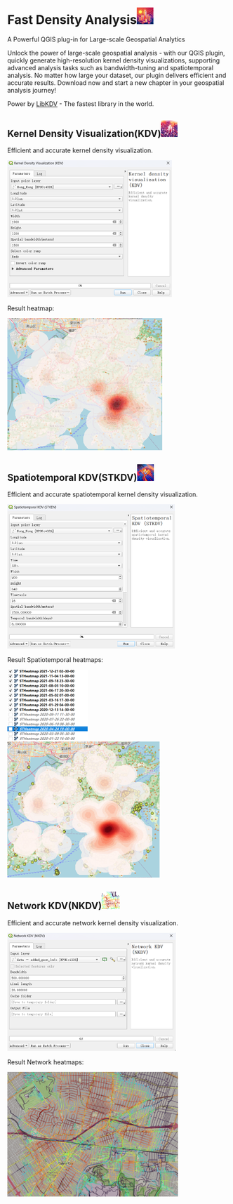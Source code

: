 # Fast Density Analysis<img src="README.assets/image-20230706110303177.png" alt="image-20230706110303177" style="zoom:15%;" />

A Powerful QGIS plug-in for Large-scale Geospatial Analytics

Unlock the power of large-scale geospatial analysis - with our QGIS plugin, quickly generate high-resolution kernel density visualizations, supporting advanced analysis tasks such as bandwidth-tuning and spatiotemporal analysis. No matter how large your dataset, our plugin delivers efficient and accurate results. Download now and start a new chapter in your geospatial analysis journey!

Power by [LibKDV](https://github.com/libkdv/libkdv) - The fastest library in the world.



## Kernel Density Visualization(KDV)<img src="README.assets/image-20230706110408351.png" alt="image-20230706110408351" style="zoom:15%;" />

Efficient and accurate kernel density visualization.

<img src="README.assets/image-20230706111004851.png" alt="image-20230706111004851" style="zoom:50%;" />

Result heatmap:

<img src="README.assets/image-20230706112040823.png" alt="image-20230706112040823" style="zoom:67%;" />



## Spatiotemporal KDV(STKDV)<img src="README.assets/image-20230706110526812.png" alt="image-20230706110526812" style="zoom:15%;" />

Efficient and accurate spatiotemporal kernel density visualization.

<img src="README.assets/image-20230706111144131.png" alt="image-20230706111144131" style="zoom:50%;" />

Result Spatiotemporal heatmaps:

<img src="README.assets/image-20230603000603373.png" alt="image-20230603000603373" style="zoom:50%;" />



<img src="README.assets/image-20230706111637940.png" alt="image-20230706111637940" style="zoom: 67%;" />



## Network KDV(NKDV)<img src="README.assets/nkdv.png" alt="nkdv" style="zoom: 25%;" />

Efficient and accurate network kernel density visualization.

<img src="README.assets/image-20230711161225125.png" alt="image-20230711161225125" style="zoom:50%;" />

Result Network heatmaps:

<img src="README.assets/image-20230711161520494.png" alt="image-20230711161520494" style="zoom:67%;" />
